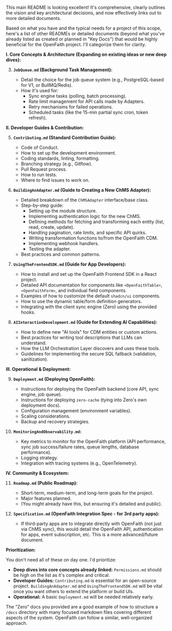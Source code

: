 This main README is looking excellent! It's comprehensive, clearly outlines the vision and key architectural decisions, and now effectively links out to more detailed documents.

Based on what you have and the typical needs for a project of this scope, here's a list of other READMEs or detailed documents (beyond what you've already listed as created or planned in "Key Docs") that would be highly beneficial for the OpenFaith project. I'll categorize them for clarity.

**I. Core Concepts & Architecture (Expanding on existing ideas or new deep dives):**

3.  **`JobQueue.md` (Background Task Management):**

    - Detail the choice for the job queue system (e.g., PostgreSQL-based for V1, or BullMQ/Redis).
    - How it's used for:
      - Sync engine tasks (polling, batch processing).
      - Rate limit management for API calls made by Adapters.
      - Retry mechanisms for failed operations.
      - Scheduled tasks (like the 15-min partial sync cron, token refresh).

**II. Developer Guides & Contribution:**

5.  **`Contributing.md` (Standard Contribution Guide):**

    - Code of Conduct.
    - How to set up the development environment.
    - Coding standards, linting, formatting.
    - Branching strategy (e.g., Gitflow).
    - Pull Request process.
    - How to run tests.
    - Where to find issues to work on.

6.  **`BuildingAnAdapter.md` (Guide to Creating a New ChMS Adapter):**

    - Detailed breakdown of the `ChMSAdapter` interface/base class.
    - Step-by-step guide:
      - Setting up the module structure.
      - Implementing authentication logic for the new ChMS.
      - Defining methods for fetching and transforming each entity (list, read, create, update).
      - Handling pagination, rate limits, and specific API quirks.
      - Writing transformation functions to/from the OpenFaith CDM.
      - Implementing webhook handlers.
      - Testing the adapter.
    - Best practices and common patterns.

7.  **`UsingTheFrontendSDK.md` (Guide for App Developers):**

    - How to install and set up the OpenFaith Frontend SDK in a React project.
    - Detailed API documentation for components like `<OpenFaithTable>`, `<OpenFaithForm>`, and individual field components.
    - Examples of how to customize the default `shadcn/ui` components.
    - How to use the dynamic table/form definition generators.
    - Integrating with the client sync engine (Zero) using the provided hooks.

8.  **`AIInteractionDevelopment.md` (Guide for Extending AI Capabilities):**
    - How to define new "AI tools" for CDM entities or custom actions.
    - Best practices for writing tool descriptions that LLMs can understand.
    - How the LLM Orchestration Layer discovers and uses these tools.
    - Guidelines for implementing the secure SQL fallback (validation, sanitization).

**III. Operational & Deployment:**

9.  **`Deployment.md` (Deploying OpenFaith):**

    - Instructions for deploying the OpenFaith backend (core API, sync engine, job queue).
    - Instructions for deploying `zero-cache` (tying into Zero's own deployment docs).
    - Configuration management (environment variables).
    - Scaling considerations.
    - Backup and recovery strategies.

10. **`MonitoringAndObservability.md`:**
    - Key metrics to monitor for the OpenFaith platform (API performance, sync job success/failure rates, queue lengths, database performance).
    - Logging strategy.
    - Integration with tracing systems (e.g., OpenTelemetry).

**IV. Community & Ecosystem:**

11. **`Roadmap.md` (Public Roadmap):**

    - Short-term, medium-term, and long-term goals for the project.
    - Major features planned.
    - (You might already have this, but ensuring it's detailed and public).

12. **`Specification.md` (OpenFaith Integration Spec - for 3rd party apps):**
    - If third-party apps are to integrate directly with OpenFaith (not just via ChMS sync), this would detail the OpenFaith API, authentication for apps, event subscription, etc. This is a more advanced/future document.

**Prioritization:**

You don't need all of these on day one. I'd prioritize:

- **Deep dives into core concepts already linked:** `Permissions.md` should be high on the list as it's complex and critical.
- **Developer Guides:** `Contributing.md` is essential for an open-source project. `BuildingAnAdapter.md` and `UsingTheFrontendSDK.md` will be vital once you want others to extend the platform or build UIs.
- **Operational:** A basic `Deployment.md` will be needed relatively early.

The "Zero" docs you provided are a good example of how to structure a `/docs` directory with many focused markdown files covering different aspects of the system. OpenFaith can follow a similar, well-organized approach.
